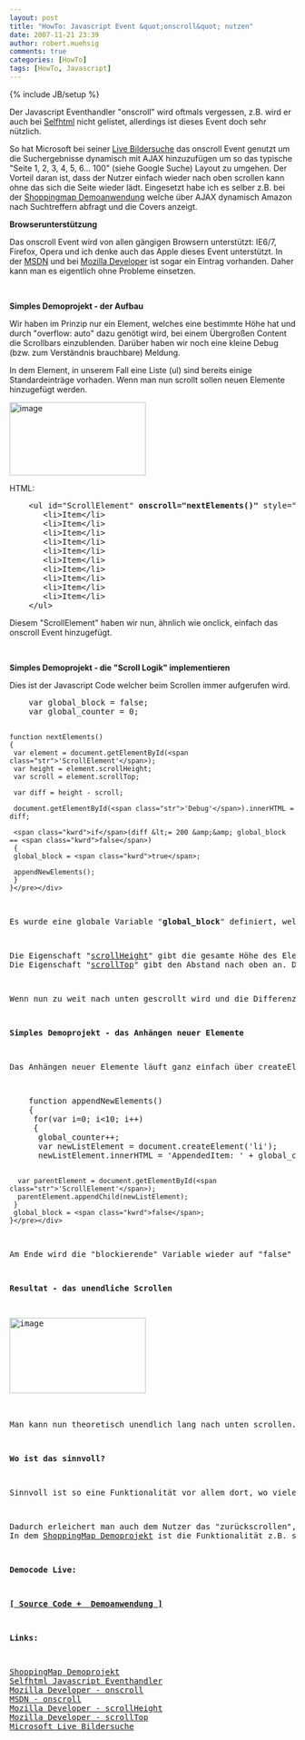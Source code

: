 ```yaml
---
layout: post
title: "HowTo: Javascript Event &quot;onscroll&quot; nutzen"
date: 2007-11-21 23:39
author: robert.muehsig
comments: true
categories: [HowTo]
tags: [HowTo, Javascript]
---
```

{% include JB/setup %}
<p>Der Javascript Eventhandler "onscroll" wird oftmals vergessen, z.B. wird er auch bei <a href="http://de.selfhtml.org/javascript/sprache/eventhandler.htm" target="_blank">Selfhtml</a> nicht gelistet, allerdings ist dieses Event doch sehr nützlich.</p> <p>So hat Microsoft bei seiner <a href="http://search.live.com/images/results.aspx?q=paris&amp;FORM=BIRE" target="_blank">Live Bildersuche</a>&nbsp;das onscroll Event genutzt um die Suchergebnisse dynamisch mit AJAX hinzuzufügen um so das typische "Seite 1, 2, 3, 4, 5, 6... 100" (siehe Google Suche) Layout zu umgehen. Der Vorteil daran ist, dass der Nutzer einfach wieder nach oben scrollen kann ohne das sich die Seite wieder lädt. Eingesetzt habe ich es selber z.B. bei der <a href="http://code-developer.de/opensourceprojects/shoppingmap/" target="_blank">Shoppingmap Demoanwendung</a>&nbsp;welche über AJAX dynamisch Amazon nach Suchtreffern abfragt und die Covers anzeigt.</p> <p><strong>Browserunterstützung</strong></p> <p>Das onscroll Event wird von allen gängigen Browsern unterstützt: IE6/7, Firefox, Opera und ich denke auch das Apple dieses Event unterstützt.&nbsp;In der&nbsp;<a href="http://msdn2.microsoft.com/en-us/library/ms536966.aspx" target="_blank">MSDN</a> und bei <a href="http://developer.mozilla.org/en/docs/DOM:window.onscroll" target="_blank">Mozilla Developer</a> ist sogar ein Eintrag vorhanden. Daher kann man es eigentlich ohne Probleme einsetzen.</p> <p>&nbsp;</p> <p><strong>Simples Demoprojekt - der Aufbau</strong></p> <p>Wir haben im Prinzip nur ein Element, welches eine bestimmte Höhe hat und durch "overflow: auto" dazu genötigt wird, bei einem Übergroßen Content die Scrollbars einzublenden. Darüber haben wir noch eine kleine Debug (bzw. zum Verständnis brauchbare) Meldung.</p> <p>In dem Element, in unserem Fall eine Liste (ul) sind bereits einige Standardeinträge vorhaden. Wenn man nun scrollt sollen neuen Elemente hinzugefügt werden.</p> <p><a href="{{BASE_PATH}}/assets/wp-images/image161.png" atomicselection="true"><img style="border-right: 0px; border-top: 0px; border-left: 0px; border-bottom: 0px" height="129" alt="image" src="{{BASE_PATH}}/assets/wp-images/image-thumb140.png" width="240" border="0"></a> </p> <p>HTML:</p> <div class="CodeFormatContainer"><pre class="csharpcode">    &lt;ul id=<span class="str">"ScrollElement"</span> <strong>onscroll=<span class="str">"nextElements()"</span></strong> style=<span class="str">"height: 100px; width: 300px; overflow: auto; border: solid 1px black;"</span>&gt;
       &lt;li&gt;Item&lt;/li&gt;
       &lt;li&gt;Item&lt;/li&gt;
       &lt;li&gt;Item&lt;/li&gt;
       &lt;li&gt;Item&lt;/li&gt;
       &lt;li&gt;Item&lt;/li&gt;
       &lt;li&gt;Item&lt;/li&gt;
       &lt;li&gt;Item&lt;/li&gt;
       &lt;li&gt;Item&lt;/li&gt;
       &lt;li&gt;Item&lt;/li&gt;
       &lt;li&gt;Item&lt;/li&gt;
    &lt;/ul&gt;</pre></div>
<p>Diesem "ScrollElement" haben wir nun, ähnlich wie onclick, einfach das onscroll Event hinzugefügt.</p>
<p>&nbsp;</p>
<p><strong>Simples Demoprojekt - die "Scroll Logik" implementieren</strong></p>
<p>Dies ist der Javascript Code welcher beim Scrollen immer aufgerufen wird.</p>
<div class="CodeFormatContainer"><pre class="csharpcode">    var global_block = <span class="kwrd">false</span>;
    var global_counter = 0;
    
    function nextElements()
    {
     var element = document.getElementById(<span class="str">'ScrollElement'</span>);
     var height = element.scrollHeight;
     var scroll = element.scrollTop;

     var diff = height - scroll;
     
     document.getElementById(<span class="str">'Debug'</span>).innerHTML = diff;
     
     <span class="kwrd">if</span>(diff &lt;= 200 &amp;&amp; global_block == <span class="kwrd">false</span>)
     {
     global_block = <span class="kwrd">true</span>;
     
     appendNewElements();
     }
    }</pre></div>
<p>Es wurde eine globale Variable "<strong>global_block</strong>" definiert, welche verhindert, dass sobald nach unten gescrollt wird sofort neue Elemente an das Zielelement drangehangen werden. Insbesondere wenn man (sinnvollerweise) AJAX Requests macht, wie bei dem Shoppingmap Projekt, würde man dadurch den Client belasten, weil er viele Requests losschicken muss. Diese Variable verhindert dies, indem sobald ein Request aktiv ist, die Variable auf "true" gesetzt wird. Dadurch werden weitere Requests solange unterbunden, bis die Aktion ausgeführt wurde. Dannach kann man weiterscrollen.</p>
<p>Die Eigenschaft "<a href="http://developer.mozilla.org/en/docs/DOM:element.scrollHeight" target="_blank">scrollHeight</a>" gibt die gesamte Höhe des Elementes wieder (auch das was man nicht sieht).<br>Die Eigenschaft "<a href="http://developer.mozilla.org/en/docs/DOM:element.scrollTop" target="_blank">scrollTop</a>" gibt den Abstand nach oben an. Die verlinkten Mozilla Seiten geben dies auch gut anhand von Screenshots wieder.</p>
<p>Wenn nun zu weit nach unten gescrollt wird und die Differenz unter einem bestimmten Wert fällt und noch kein Request losgeschickt wurde, dann werden neuen Elemente angehangen.</p>
<p><strong>Simples Demoprojekt - das Anhängen neuer Elemente</strong></p>
<p>Das Anhängen neuer Elemente läuft ganz einfach über createElement und appendChild ab. Bei jedem "Request" werden 10 Einträge hinzugefügt.&nbsp;</p>
<div class="CodeFormatContainer"><pre class="csharpcode">    function appendNewElements()
    {
     <span class="kwrd">for</span>(var i=0; i&lt;10; i++)
     {
      global_counter++;
      var newListElement = document.createElement(<span class="str">'li'</span>);
      newListElement.innerHTML = <span class="str">'AppendedItem: '</span> + global_counter;
      
      var parentElement = document.getElementById(<span class="str">'ScrollElement'</span>);
      parentElement.appendChild(newListElement);
     }
     global_block = <span class="kwrd">false</span>;
    }</pre></div>
<p>Am Ende wird die "blockierende" Variable wieder auf "false" gesetzt.</p>
<p><strong>Resultat - das unendliche Scrollen</strong></p>
<p><a href="{{BASE_PATH}}/assets/wp-images/image162.png" atomicselection="true"><img style="border-right: 0px; border-top: 0px; border-left: 0px; border-bottom: 0px" height="133" alt="image" src="{{BASE_PATH}}/assets/wp-images/image-thumb141.png" width="240" border="0"></a> </p>
<p>Man kann nun theoretisch unendlich lang nach unten scrollen. Nette Spielerei.</p>
<p><strong>Wo ist das sinnvoll?</strong></p>
<p>Sinnvoll ist so eine Funktionalität vor allem dort, wo viele Bilder oder Videos (oder Silverlight&nbsp;Content) nachgeladen werden. Da der Browser schlecht 300 Bilder auf einmal ziehen kann, sondern vielleicht nur immer 20, aber man selbst&nbsp;trotzdem dieses "Seite 1, 2, 3, 4" leid ist, kann man diese&nbsp;Technik sehr gut mit AJAX kombinieren.</p>
<p>Dadurch erleichert man auch dem Nutzer das "zurückscrollen", indem man zuvor geladen&nbsp;Sachen&nbsp;gleich ansehen kann und nicht erst warten muss bis der Browser zur vorherigen Seite zurück gegangen ist.<br>In dem <a href="http://code-developer.de/opensourceprojects/shoppingmap/" target="_blank">ShoppingMap Demoprojekt</a> ist die Funktionalität z.B. sehr nützlich und bietet einen interessanten Ansatz.</p>
<p><strong>Democode Live:</strong></p>
<p><a href="http://code-developer.de/democode/javascriptonscroll/default.htm" target="_blank"><strong>[ Source Code +&nbsp; Demoanwendung ]</strong></a></p>
<p><strong>Links:</strong></p>
<p><a href="http://code-developer.de/opensourceprojects/shoppingmap/" target="_blank">ShoppingMap Demoprojekt</a><br><a href="http://de.selfhtml.org/javascript/sprache/eventhandler.htm" target="_blank">Selfhtml Javascript Eventhandler</a><br><a href="http://developer.mozilla.org/en/docs/DOM:window.onscroll" target="_blank">Mozilla Developer - onscroll</a><br><a href="http://msdn2.microsoft.com/en-us/library/ms536966.aspx" target="_blank">MSDN - onscroll</a><br><a href="http://developer.mozilla.org/en/docs/DOM:element.scrollHeight" target="_blank">Mozilla Developer - scrollHeight</a><br><a href="http://developer.mozilla.org/en/docs/DOM:element.scrollTop" target="_blank">Mozilla Developer - scrollTop</a><br><a href="http://search.live.com/images/results.aspx?q=paris&amp;FORM=BIRE" target="_blank">Microsoft Live Bildersuche</a></p>
